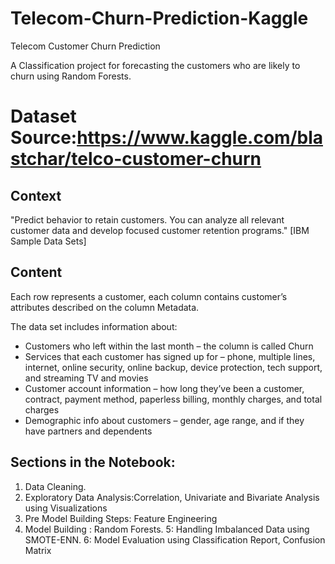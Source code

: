 # Telecom-Churn-Prediction-Kaggle

Telecom Customer Churn Prediction

A Classification project for forecasting the customers who are likely to churn using Random Forests.  


# Dataset Source:https://www.kaggle.com/blastchar/telco-customer-churn

## Context
"Predict behavior to retain customers. You can analyze all relevant customer data and develop focused customer retention programs." [IBM Sample Data Sets]

## Content
Each row represents a customer, each column contains customer’s attributes described on the column Metadata.

The data set includes information about:

-   Customers who left within the last month – the column is called Churn
-   Services that each customer has signed up for – phone, multiple lines, internet, online security, online backup, device protection, tech support, and streaming TV and movies
-   Customer account information – how long they’ve been a customer, contract, payment method, paperless billing, monthly charges, and total charges
-   Demographic info about customers – gender, age range, and if they have partners and dependents

## Sections in the Notebook:

1. Data Cleaning.
2. Exploratory Data Analysis:Correlation, Univariate and Bivariate Analysis using Visualizations
3. Pre Model Building Steps: Feature Engineering
4. Model Building : Random Forests.
5: Handling Imbalanced Data using SMOTE-ENN.
6: Model Evaluation using Classification Report, Confusion Matrix
